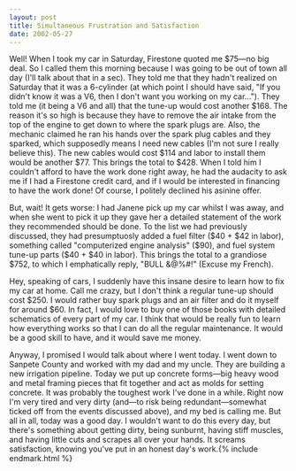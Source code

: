 ```yaml
---
layout: post
title: Simultaneous Frustration and Satisfaction
date: 2002-05-27
---
```


Well! When I took my car in Saturday, Firestone quoted me $75—no big deal. So I called them this morning because I was going to be out of town all day (I'll talk about that in a sec). They told me that they hadn't realized on Saturday that it was a 6-cylinder (at which point I should have said, "If you didn't know it was a V6, then I don't want you working on my car..."). They told me (it being a V6 and all) that the tune-up would cost another $168. The reason it's so high is because they have to remove the air intake from the top of the engine to get down to where the spark plugs are. Also, the mechanic claimed he ran his hands over the spark plug cables and they sparked, which supposedly means I need new cables (I'm not sure I really believe this). The new cables would cost $114 and labor to install them would be another $77. This brings the total to $428. When I told him I couldn't afford to have the work done right away, he had the audacity to ask me if I had a Firestone credit card, and if I would be interested in financing to have the work done! Of course, I politely declined his asinine offer.

But, wait! It gets worse: I had Janene pick up my car whilst I was away, and when she went to pick it up they gave her a detailed statement of the work they recommended should be done. To the list we had previously discussed, they had presumptuosly added a fuel filter ($40 + $42 in labor), something called "computerized engine analysis" ($90), and fuel system tune-up parts ($40 + $40 in labor). This brings the total to a grandiose $752, to which I emphatically reply, "BULL &@%#!" (Excuse my French).

Hey, speaking of cars, I suddenly have this insane desire to learn how to fix my car at home. Call me crazy, but I don't think a regular tune-up should cost $250. I would rather buy spark plugs and an air filter and do it myself for around $60. In fact, I would love to buy one of those books with detailed schematics of every part of my car. I think that would be really fun to learn how everything works so that I can do all the regular maintenance. It would be a good skill to have, and it would save me money.

Anyway, I promised I would talk about where I went today. I went down to Sanpete County and worked with my dad and my uncle. They are building a new irrigation pipeline. Today we put up concrete forms—big heavy wood and metal framing pieces that fit together and act as molds for setting concrete. It was probably the toughest work I've done in a while. Right now I'm very tired and very dirty (and—to risk being redundant—somewhat ticked off from the events discussed above), and my bed is calling me. But all in all, today was a good day. I wouldn't want to do this every day, but there's something about getting dirty, being sunburnt, having stiff muscles, and having little cuts and scrapes all over your hands. It screams satisfaction, knowing you've put in an honest day's work.{% include endmark.html %}